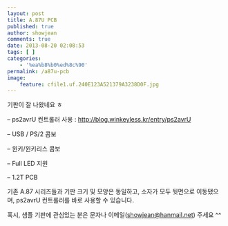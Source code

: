 ```yaml
---
layout: post
title: A.87U PCB
published: true
author: showjean
comments: true
date: 2013-08-20 02:08:53
tags: [ ]
categories:
    - '%ea%b8%b0%ed%8c%90'
permalink: /a87u-pcb
image:
    feature: cfile1.uf.240E123A521379A3238D0F.jpg
---
```

기판이 잘 나왔네요 ㅎ






  







  







  







  







  






&#8211; ps2avrU 컨트롤러 사용 :&nbsp;http://blog.winkeyless.kr/entry/ps2avrU



&#8211; USB / PS/2 콤보&nbsp;



&#8211; 윈키/윈키리스 콤보



&#8211; Full LED 지원



&#8211; 1.2T PCB



기존 A.87 시리즈들과 기판 크기 및 모양은 동일하고, 소자가 모두 뒷면으로 이동됐으며, ps2avrU 컨트롤러를 바로 사용할 수 있습니다.



혹시, 샘플 기판에 관심있는 분은 문자나 이메일(showjean@hanmail.net) 주세요 ^^